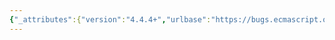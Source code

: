 ```yaml
---
{"_attributes":{"version":"4.4.4+","urlbase":"https://bugs.ecmascript.org/","maintainer":"dherman@mozilla.com"},"bug":{"bug_id":3570,"creation_ts":"2015-01-17 11:43:00 -0800","short_desc":"9.3 Built-in Function Objects, last paragraph before 9.3.1: missing word","delta_ts":"2015-02-03 03:07:48 -0800","product":"Draft for 6th Edition","component":"editorial issue","version":"Rev 31: January 15, 2015 Draft","rep_platform":"All","op_sys":"All","bug_status":"RESOLVED","resolution":"FIXED","priority":"Normal","bug_severity":"normal","everconfirmed":true,"reporter":{"uid":"claude.pache","name":"Claude Pache"},"assigned_to":{"uid":"allen","name":"Allen Wirfs-Brock"},"cc":"andrebargull","long_desc":[{"commentid":11531,"comment_count":0,"who":{"uid":"claude.pache","name":"Claude Pache"},"bug_when":"2015-01-17 11:43:33 -0800","thetext":"9.3 Built-in Function Objects\nlast paragraph before 9.3.1\n\n\"If a built-in function object is not implemented as an ECMAScript function it must [[Call]] and [[Construct]] internal methods...\"\n\nA verb is missing: \"...it must *provide* [[Call]] and [[Construct]]...\", or something similar."},{"commentid":11534,"comment_count":1,"who":{"uid":"allen","name":"Allen Wirfs-Brock"},"bug_when":"2015-01-17 12:06:31 -0800","thetext":"fixed in rev32 editor's draft"},{"commentid":11622,"comment_count":2,"who":{"uid":"andrebargull","name":"André Bargull"},"bug_when":"2015-01-23 13:38:25 -0800","thetext":"Was \"conforms\" -> \"conform\" also changed in that sentence?"},{"commentid":11941,"comment_count":3,"who":{"uid":"allen","name":"Allen Wirfs-Brock"},"bug_when":"2015-02-02 18:38:50 -0800","thetext":"fixed in rev32 draft"},{"commentid":12058,"comment_count":4,"who":{"uid":"claude.pache","name":"Claude Pache"},"bug_when":"2015-02-03 00:54:31 -0800","thetext":"(In reply to André Bargull from comment #2)\n> Was \"conforms\" -> \"conform\" also changed in that sentence?\n\nNo; I've open Bug 3728."},{"commentid":12060,"comment_count":5,"who":{"uid":"andrebargull","name":"André Bargull"},"bug_when":"2015-02-03 03:07:48 -0800","thetext":"(In reply to Claude Pache from comment #4)\n> (In reply to André Bargull from comment #2)\n> > Was \"conforms\" -> \"conform\" also changed in that sentence?\n> \n> No; I've open Bug 3728.\n\nThanks!"}]}}
---
```

